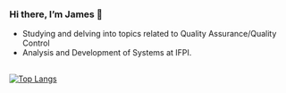 ### Hi there, I’m James 👋
- Studying and delving into topics related to Quality Assurance/Quality Control
- Analysis and Development of Systems at IFPI.
##
  [![Top Langs](https://github-readme-stats.vercel.app/api/top-langs/?username=JamesMorais&layout=compact&langs_count=5)](https://github.com/JamesMorais/github-readme-stats)

  
